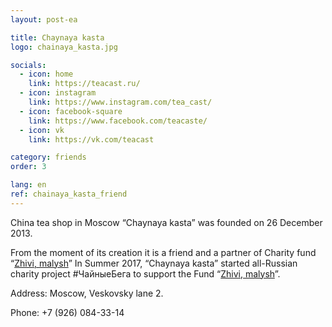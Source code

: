 ```yaml
---
layout: post-ea

title: Chaynaya kasta
logo: chainaya_kasta.jpg

socials:
  - icon: home
    link: https://teacast.ru/
  - icon: instagram
    link: https://www.instagram.com/tea_cast/
  - icon: facebook-square
    link: https://www.facebook.com/teacaste/
  - icon: vk
    link: https://vk.com/teacast

category: friends
order: 3

lang: en
ref: chainaya_kasta_friend
---
```


China tea shop in Moscow “Chaynaya kasta” was founded on 26 December 2013. 
 
From the moment of its creation it is a friend and a partner of Charity fund “<a href="https://fondzhivimalysh.ru/" target="_blank">Zhivi, malysh</a>” In Summer 2017, “Chaynaya kasta” started all-Russian charity project #ЧайныеБега to support the Fund “<a href="https://fondzhivimalysh.ru/" target="_blank">Zhivi, malysh</a>”.

Address: Moscow, Veskovsky lane 2.

Phone: +7 (926) 084-33-14
